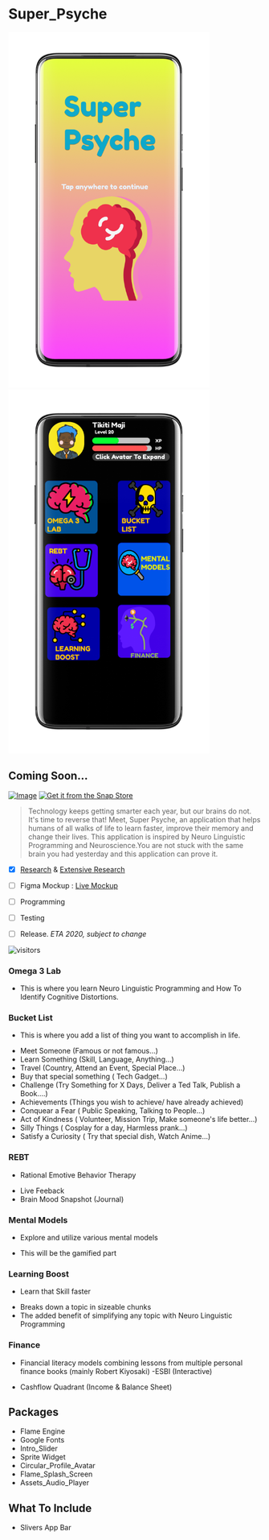 # Super_Psyche

<img src="Images/1595285323180.png" width=400 >  <img src="Images/2.png" width=400 >

## Coming Soon...

[![Image](https://i.imgur.com/Z7qKuho.png)](play-store-link)     [![Get it from the Snap Store](https://snapcraft.io/static/images/badges/en/snap-store-black.svg)]()

> Technology keeps getting smarter each year, but our brains do not. It's time to reverse that! Meet, Super Psyche, an application that helps humans of all walks of life to learn faster, improve their memory and change their lives. This application is inspired by Neuro Linguistic Programming and Neuroscience.You are not stuck with the same brain you had yesterday and this application can prove it. 

- [x] [Research](https://github.com/33nanoseconds/awesome-Neuro-Linguistic-Programming) & [Extensive Research](https://sheets.arcaneoffice.com/View.aspx?info=eyJmbiI6IkRhdGEgQ29uc3VtcHRpb24ueGxzeCIsImwiOiJodHRwczovL2dhaWEuYmxvY2tzdGFjay5vcmcvaHViLzEzcTViOTJUekN1cnFLdWJ5OTI5eVNWR2NkZnJNOUNOTkQvODA4ZTgxODBjYzc3YjhjN2JhZDNlMTc5MzRiZTFlZmFhYTNiMTQ5ODhiNjY2MzczZWMxZWZjZGM3MjI2NjZmZCIsInBrIjoiM2UyNTQ4ZWQ2YmIzNTZjMGQ3ZGY3MGM4ZDk3OTA5NjQ4MjY0MDdjOGNlNjY1YmFiZDk2MjA0ZmViNzdmMjI1ZiIsIml2IjoiMzRiMzZlNmY3MzAxODM2OTNiMTk0ZjVmOTUwODk3NzkifQ==)
- [ ] Figma Mockup <!-- ![Image name](/images/image.png) or (link to image.png) --> : [Live Mockup](https://www.figma.com/file/zN98jDnM9LpLAe7RxeCYaq/Super-Psyche?node-id=0%3A1)

- [ ] Programming

- [ ] Testing

- [ ] Release.   *ETA 2020, subject to change*


 ![visitors](https://visitor-badge.laobi.icu/badge?page_id=33nanoseconds.Super_Psyche)
 
 
 
 ### Omega 3 Lab
 * This is where you learn Neuro Linguistic Programming and How To Identify Cognitive Distortions.
 ### Bucket List
 * This is where you add a list of thing you want to accomplish in life.
 - Meet Someone (Famous or not famous...)
 - Learn Something (Skill, Language, Anything...)
 - Travel (Country, Attend an Event, Special Place...)
 - Buy that special something ( Tech Gadget...)
 - Challenge (Try Something for X Days, Deliver a Ted Talk, Publish a Book....)
 - Achievements (Things you wish to achieve/ have already achieved)
 - Conquear a Fear ( Public Speaking, Talking to People...)
 - Act of Kindness ( Volunteer, Mission Trip, Make someone's life better...)
 - Silly Things ( Cosplay for a day, Harmless prank...)
 - Satisfy a Curiosity ( Try that special dish, Watch Anime...)
 ### REBT
 * Rational Emotive Behavior Therapy
 - Live Feeback
 - Brain Mood Snapshot (Journal)
 ### Mental Models
 * Explore and utilize various mental models
 - This will be the gamified part
 ### Learning Boost
 * Learn that Skill faster
 - Breaks down a topic in sizeable chunks
 - The added benefit of simplifying any topic with Neuro Linguistic Programming
 ### Finance
 * Financial literacy models combining lessons from multiple personal finance books (mainly Robert Kiyosaki)
 -ESBI (Interactive)
 - Cashflow Quadrant (Income & Balance Sheet)
 
 
 
 
 ## Packages
 * Flame Engine
 * Google Fonts
 * Intro_Slider
 * Sprite Widget
 * Circular_Profile_Avatar
 * Flame_Splash_Screen
 * Assets_Audio_Player
 
 ## What To Include
 * Slivers App Bar
